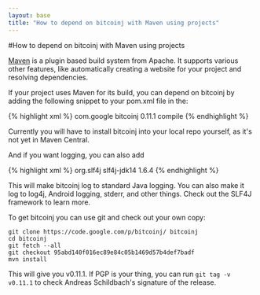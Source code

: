 ```yaml
---
layout: base
title: "How to depend on bitcoinj with Maven using projects"
---
```


#How to depend on bitcoinj with Maven using projects

[Maven](http://maven.apache.org/) is a plugin based build system from Apache. It supports various other features, like automatically creating a website for your project and resolving dependencies.

If your project uses Maven for its build, you can depend on bitcoinj by adding the following snippet to your pom.xml file in the:

{% highlight xml %}
  <dependencies>
    <dependency>
      <groupId>com.google</groupId>
      <artifactId>bitcoinj</artifactId>
      <version>0.11.1</version>
      <scope>compile</scope>
    </dependency>
  </dependencies>
{% endhighlight %}

Currently you will have to install bitcoinj into your local repo yourself, as it's not yet in Maven Central.

And if you want logging, you can also add

{% highlight xml %}
  <dependency>
    <groupId>org.slf4j</groupId>
    <artifactId>slf4j-jdk14</artifactId>
    <version>1.6.4</version>
  </dependency>
{% endhighlight %}

This will make bitcoinj log to standard Java logging. You can also make it log to log4j, Android logging, stderr, and other things. Check out the SLF4J framework to learn more.

To get bitcoinj you can use git and check out your own copy:

~~~
git clone https://code.google.com/p/bitcoinj/ bitcoinj
cd bitcoinj
git fetch --all
git checkout 95abd140f016ec89e84c05b1469d57b4def7badf
mvn install
~~~

This will give you v0.11.1. If PGP is your thing, you can run `git tag -v v0.11.1` to check Andreas Schildbach's signature of the release.
